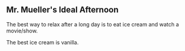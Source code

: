 ## Mr. Mueller's Ideal Afternoon

The best way to relax after a long day is to eat ice cream and watch a movie/show.

The best ice cream is vanilla.
